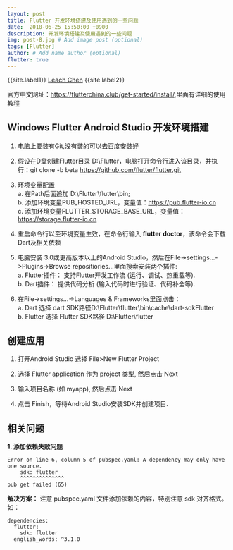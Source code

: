 ```yaml
---
layout: post
title: Flutter 开发环境搭建及使用遇到的一些问题
date:  2018-06-25 15:50:00 +0900  
description: 开发环境搭建及使用遇到的一些问题
img: post-8.jpg # Add image post (optional)
tags: [Flutter]
author: # Add name author (optional)
flutter: true
---
```


{{site.label1}} <a href="https://www.leachchen.com/" target="\_blank">Leach Chen</a> {{site.label2}}

官方中文网址：<a href="https://flutterchina.club/get-started/install/" style="text-decoration: none;" target="\_blank" title="">https://flutterchina.club/get-started/install/</a>,里面有详细的使用教程


## Windows Flutter Android Studio 开发环境搭建 ##

1. 电脑上要装有Git,没有装的可以去百度安装好

1. 假设在D盘创建Flutter目录 D:\Flutter，电脑打开命令行进入该目录，并执行：git clone -b beta https://github.com/flutter/flutter.git

1. 环境变量配置<br>
a. 在Path后面追加 D:\Flutter\flutter\bin;<br>
b. 添加环境变量PUB_HOSTED_URL，变量值：https://pub.flutter-io.cn <br>
c. 添加环境变量FLUTTER_STORAGE_BASE_URL，变量值：https://storage.flutter-io.cn <br>

1. 重启命令行以至环境变量生效，在命令行输入 **flutter doctor**，该命令会下载Dart及相关依赖

1. 电脑安装 3.0或更高版本以上的Android Studio，然后在File->settings...->Plugins->Browse repositiories...里面搜索安装两个插件:<br>
a. Flutter插件： 支持Flutter开发工作流 (运行、调试、热重载等).<br>
b. Dart插件： 提供代码分析 (输入代码时进行验证、代码补全等). <br>

1. 在File->settings...->Languages & Frameworks里面点击：<br>
a. Dart 选择 dart SDK路径D:\Flutter\flutter\bin\cache\dart-sdkFlutter <br>
b. Flutter 选择 Flutter SDK路径 D:\Flutter\flutter

## 创建应用 ##
1. 打开Android Studio 选择 File>New Flutter Project

1. 选择 Flutter application 作为 project 类型, 然后点击 Next

1. 输入项目名称 (如 myapp), 然后点击 Next

1. 点击 Finish，等待Android Studio安装SDK并创建项目.


## 相关问题 ##

**1. 添加依赖失败问题**

```
Error on line 6, column 5 of pubspec.yaml: A dependency may only have one source.
    sdk: flutter
    ^^^^^^^^^^^^^^
pub get failed (65)
```

**解决方案：** 注意 pubspec.yaml 文件添加依赖的内容，特别注意 sdk 对齐格式。如：
```
dependencies:
  flutter:
    sdk: flutter
  english_words: ^3.1.0
```

